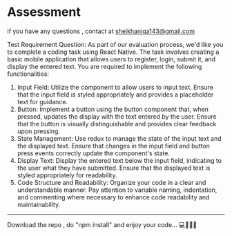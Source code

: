 # Assessment
if you have any questions , contact at sheikhaniqa143@gmail.com

Test Requirement Question:
As part of our evaluation process, we'd like you to complete a coding task using React Native.
The task involves creating a basic mobile application that allows users to register, login, submit it,
and display the entered text. You are required to implement the following functionalities:
1. Input Field: Utilize the component to allow users to input text. Ensure that the input field
is styled appropriately and provides a placeholder text for guidance.
2. Button: Implement a button using the button component that, when pressed, updates
the display with the text entered by the user. Ensure that the button is visually
distinguishable and provides clear feedback upon pressing.
3. State Management: Use redux to manage the state of the input text and the displayed
text. Ensure that changes in the input field and button press events correctly update the
component's state.
4. Display Text: Display the entered text below the input field, indicating to the user what
they have submitted. Ensure that the displayed text is styled appropriately for readability.
5. Code Structure and Readability: Organize your code in a clear and understandable
manner. Pay attention to variable naming, indentation, and commenting where necessary
to enhance code readability and maintainability.

*******************************
Download the repo , do "npm install" and enjoy your code... 💻📲👩‍💻




 
